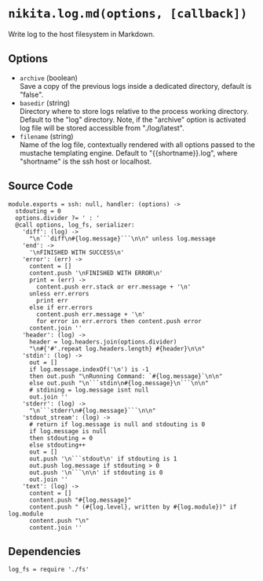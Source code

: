 
# `nikita.log.md(options, [callback])`

Write log to the host filesystem in Markdown.

## Options

* `archive` (boolean)   
  Save a copy of the previous logs inside a dedicated directory, default is
  "false".   
* `basedir` (string)    
  Directory where to store logs relative to the process working directory.
  Default to the "log" directory. Note, if the "archive" option is activated
  log file will be stored accessible from "./log/latest".   
* `filename` (string)   
  Name of the log file, contextually rendered with all options passed to
  the mustache templating engine. Default to "{{shortname}}.log", where 
  "shortname" is the ssh host or localhost.   

## Source Code

    module.exports = ssh: null, handler: (options) ->
      stdouting = 0
      options.divider ?= ' : '
      @call options, log_fs, serializer:
        'diff': (log) ->
          "\n```diff\n#{log.message}```\n\n" unless log.message
        'end': ->
          '\nFINISHED WITH SUCCESS\n'
        'error': (err) ->
          content = []
          content.push '\nFINISHED WITH ERROR\n'
          print = (err) ->
            content.push err.stack or err.message + '\n'
          unless err.errors
            print err
          else if err.errors
            content.push err.message + '\n'
            for error in err.errors then content.push error
          content.join ''
        'header': (log) ->
          header = log.headers.join(options.divider)
          "\n#{'#'.repeat log.headers.length} #{header}\n\n"
        'stdin': (log) ->
          out = []
          if log.message.indexOf('\n') is -1
          then out.push "\nRunning Command: `#{log.message}`\n\n"
          else out.push "\n```stdin\n#{log.message}\n```\n\n"
          # stdining = log.message isnt null
          out.join ''
        'stderr': (log) ->
          "\n```stderr\n#{log.message}```\n\n"
        'stdout_stream': (log) ->
          # return if log.message is null and stdouting is 0
          if log.message is null
          then stdouting = 0
          else stdouting++
          out = []
          out.push '\n```stdout\n' if stdouting is 1
          out.push log.message if stdouting > 0
          out.push '\n```\n\n' if stdouting is 0
          out.join ''
        'text': (log) ->
          content = []
          content.push "#{log.message}"
          content.push " (#{log.level}, written by #{log.module})" if log.module
          content.push "\n"
          content.join ''
        

## Dependencies

    log_fs = require './fs'
